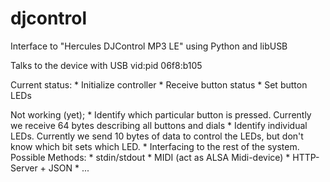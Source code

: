djcontrol
=========

Interface to "Hercules DJControl MP3 LE" using Python and libUSB

Talks to the device with USB vid:pid 06f8:b105

Current status:
    * Initialize controller
    * Receive button status
    * Set button LEDs

Not working (yet);
    * Identify which particular button is pressed. 
      Currently we receive 64 bytes describing all buttons and dials
    * Identify individual LEDs.
      Currently we send 10 bytes of data to control the LEDs,
      but don't know which bit sets which LED.
    * Interfacing to the rest of the system.
      Possible Methods:
        * stdin/stdout
        * MIDI (act as ALSA Midi-device)
        * HTTP-Server + JSON
        * ...


